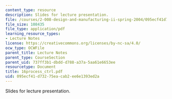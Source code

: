 ```yaml
---
content_type: resource
description: Slides for lecture presentation.
file: /courses/2-008-design-and-manufacturing-ii-spring-2004/095ecf41d73275eacab2ee6e1393ed2a_16process_ctrl.pdf
file_size: 108435
file_type: application/pdf
learning_resource_types:
- Lecture Notes
license: https://creativecommons.org/licenses/by-nc-sa/4.0/
ocw_type: OCWFile
parent_title: Lecture Notes
parent_type: CourseSection
parent_uid: 737ff3b1-dbdd-d788-a37a-5aa61e6653ee
resourcetype: Document
title: 16process_ctrl.pdf
uid: 095ecf41-d732-75ea-cab2-ee6e1393ed2a
---
```

Slides for lecture presentation.